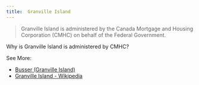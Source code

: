 ```yaml
---
title:  Granville Island
---
```


> Granville Island is administered by the Canada Mortgage and Housing Corporation (CMHC) on behalf of the Federal Government.

Why is Granville Island is administered by CMHC?

See More:
- [Busser (Granville Island)](https://careers.cmhc-schl.gc.ca/job/Vancouver-Busser-%28Granville-Island%29/567166117/)
- [Granville Island - Wikipedia](https://en.wikipedia.org/wiki/Granville_Island)